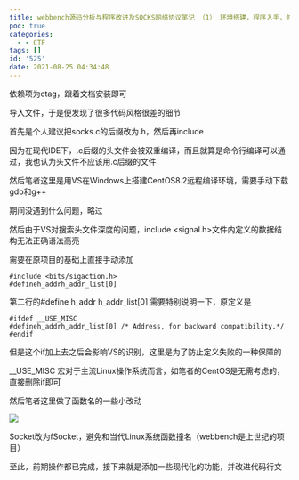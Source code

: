 ```yaml
---
title: webbench源码分析与程序改进及SOCKS网络协议笔记 （1） 环境搭建，程序入手，修复少量因兼容性而出现的bug
poc: true
categories:
  - - CTF
tags: []
id: '525'
date: 2021-08-25 04:34:48
---
```


依赖项为ctag，跟着文档安装即可

导入文件，于是便发现了很多代码风格很差的细节

首先是个人建议把socks.c的后缀改为.h，然后再include

因为在现代IDE下，.c后缀的头文件会被双重编译，而且就算是命令行编译可以通过，我也认为头文件不应该用.c后缀的文件

然后笔者这里是用VS在Windows上搭建CentOS8.2远程编译环境，需要手动下载gdb和g++

期间没遇到什么问题，略过

然后由于VS对搜索头文件深度的问题，include <signal.h>文件内定义的数据结构无法正确语法高亮

需要在原项目的基础上直接手动添加

```
#include <bits/sigaction.h>
#defineh_addrh_addr_list[0]
```

第二行的#define h\_addr h\_addr\_list\[0\] 需要特别说明一下，原定义是

```
#ifdef __USE_MISC
#defineh_addrh_addr_list[0] /* Address, for backward compatibility.*/
#endif
```

但是这个if加上去之后会影响VS的识别，这里是为了防止定义失败的一种保障的

\_\_USE\_MISC 宏对于主流Linux操作系统而言，如笔者的CentOS是无需考虑的，直接删除if即可

然后笔者这里做了函数名的一些小改动

![](https://raw.githubusercontent.com/Valkierja/ALLPIC/main/img/202303181053483.png)

Socket改为fSocket，避免和当代Linux系统函数撞名（webbench是上世纪的项目）

至此，前期操作都已完成，接下来就是添加一些现代化的功能，并改进代码行文